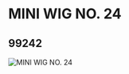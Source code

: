 # MINI WIG NO. 24
## 99242
![MINI WIG NO. 24](https://lc-www-live-s.legocdn.com/media/bricks/5/2/4657388.jpg)